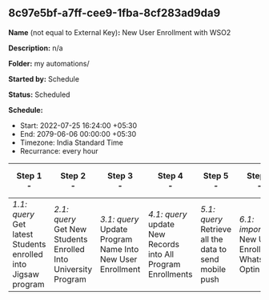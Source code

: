 ## 8c97e5bf-a7ff-cee9-1fba-8cf283ad9da9

**Name** (not equal to External Key)**:** New User Enrollment with WSO2

**Description:** n/a

**Folder:** my automations/

**Started by:** Schedule

**Status:** Scheduled

**Schedule:**

* Start: 2022-07-25 16:24:00 +05:30
* End: 2079-06-06 00:00:00 +05:30
* Timezone:  India Standard Time
* Recurrance: every  hour 

| Step 1<br>_-_ | Step 2<br>_-_ | Step 3<br>_-_ | Step 4<br>_-_ | Step 5<br>_-_ | Step 6<br>_-_ | Step 7<br>_-_ | Step 8<br>_-_ | Step 9<br>_-_ | Step 10<br>_-_ | Step 11<br>_-_ | Step 12<br>_-_ | Step 13<br>_-_ | Step 14<br>_-_ | Step 15<br>_-_ | Step 16<br>_-_ | Step 17<br>_-_ | Step 18<br>_-_ | Step 19<br>_-_ | Step 20<br>_-_ | Step 21<br>_-_ | Step 22<br>_-_ | Step 23<br>_-_ | Step 24<br>_-_ | Step 25<br>_-_ | Step 26<br>_-_ | Step 27<br>_-_ | Step 28<br>_-_ | Step 29<br>_-_ | Step 30<br>_-_ | Step 31<br>_-_ | Step 32<br>_-_ | Step 33<br>_-_ | Step 34<br>_-_ | Step 35<br>_-_ |
| --- | --- | --- | --- | --- | --- | --- | --- | --- | --- | --- | --- | --- | --- | --- | --- | --- | --- | --- | --- | --- | --- | --- | --- | --- | --- | --- | --- | --- | --- | --- | --- | --- | --- | --- |
| _1.1: query_<br>Get latest Students enrolled into Jigsaw program | _2.1: query_<br>Get New Students Enrolled Into University Program | _3.1: query_<br>Update Program Name Into New User Enrollment | _4.1: query_<br>update New Records into All Program Enrollments | _5.1: query_<br>Retrieve all the data to send mobile push | _6.1: importFile_<br>New User Enrollment Whatsapp Optin | _7.1: fireEvent_<br>New User Enrollment SFDC | _8.1: fireEvent_<br>New User Enrollment Mobile Push | _9.1: wait_<br>15 Minutes | _10.1: query_<br>Get latest Students enrolled into Jigsaw program | _11.1: query_<br>Get New Students Enrolled Into University Program | _12.1: query_<br>Update Program Name Into New User Enrollment | _13.1: query_<br>update New Records into All Program Enrollments | _14.1: query_<br>Retrieve all the data to send mobile push | _15.1: importFile_<br>New User Enrollment Whatsapp Optin | _16.1: fireEvent_<br>New User Enrollment SFDC | _17.1: fireEvent_<br>New User Enrollment Mobile Push | _18.1: wait_<br>15 Minutes | _19.1: query_<br>Get latest Students enrolled into Jigsaw program | _20.1: query_<br>Get New Students Enrolled Into University Program | _21.1: query_<br>Update Program Name Into New User Enrollment | _22.1: query_<br>update New Records into All Program Enrollments | _23.1: query_<br>Retrieve all the data to send mobile push | _24.1: importFile_<br>New User Enrollment Whatsapp Optin | _25.1: fireEvent_<br>New User Enrollment SFDC | _26.1: fireEvent_<br>New User Enrollment Mobile Push | _27.1: wait_<br>15 Minutes | _28.1: query_<br>Get latest Students enrolled into Jigsaw program | _29.1: query_<br>Get New Students Enrolled Into University Program | _30.1: query_<br>Update Program Name Into New User Enrollment | _31.1: query_<br>update New Records into All Program Enrollments | _32.1: query_<br>Retrieve all the data to send mobile push | _33.1: importFile_<br>New User Enrollment Whatsapp Optin | _34.1: fireEvent_<br>New User Enrollment SFDC | _35.1: fireEvent_<br>New User Enrollment Mobile Push |
